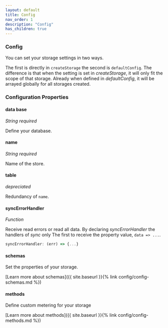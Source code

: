 ```yaml
---
layout: default
title: Config
nav_order: 1
description: "Config"
has_children: true
---
```


### Config

You can set your storage settings in two ways.

The first is directly in `createStorage` the second is `defaultConfig`.
The difference is that when the setting is set in *createStorage*,
it will only fit the scope of that storage. Already when defined
in *defaultConfig*, it will be arrayed globally for all storages
created.
### Configuration Properties

#### data base
*String* *required*

Define your database.

#### name
*String* *required*

Name of the store.

#### table
*depreciated*

Redundancy of `name`.

#### syncErrorHandler
*Function*

Receive read errors or read all data.
By declaring *syncErrorHandler* the handlers of *sync* only
The first to receive the property value, `data => ...`.

```javascript
syncErrorHandler: (err) => {...} 
```

#### schemas

Set the properties of your storage.

[Learn more about schemas]({{ site.baseurl }}{% link config/config-schemas.md %})

#### methods

Define custom metering for your storage

[Learn more about methods]({{ site.baseurl }}{% link config/config-methods.md %})

